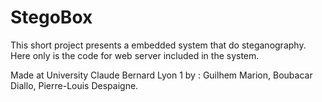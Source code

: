 # StegoBox

This short project presents a embedded system that do steganography. Here only is the code for web server included in the system. 

Made at University Claude Bernard Lyon 1 by : Guilhem Marion, Boubacar Diallo, Pierre-Louis Despaigne.
